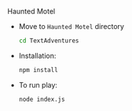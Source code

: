 Haunted Motel 

- Move to `Haunted Motel` directory
    ```sh
    cd TextAdventures
    ```
-   Installation:
    ```sh
    npm install
    ```
-   To run play:
    ```sh
    node index.js
    ```

